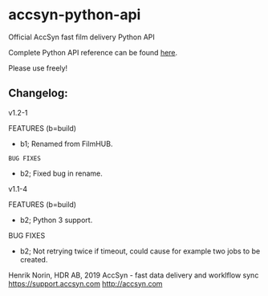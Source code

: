 # accsyn-python-api
Official AccSyn fast film delivery Python API

Complete Python API reference can be found [here](https://support.accsyn.com/python-api/).


Please use freely!


Changelog:
----------

v1.2-1

   FEATURES 
   (b=build)
   * b1; Renamed from FilmHUB.

    BUG FIXES
   * b2; Fixed bug in rename.


v1.1-4
   
   FEATURES 
   (b=build)
   * b2; Python 3 support.

   BUG FIXES
   * b2; Not retrying twice if timeout, could cause for example two jobs to be created.


Henrik Norin, HDR AB, 2019
AccSyn - fast data delivery and worklflow sync
https://support.accsyn.com
http://accsyn.com 

